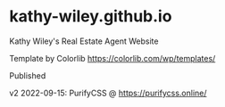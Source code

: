 # kathy-wiley.github.io

Kathy Wiley's Real Estate Agent Website

Template by Colorlib <https://colorlib.com/wp/templates/>

Published

 v2
2022-09-15: PurifyCSS @ <https://purifycss.online/>
